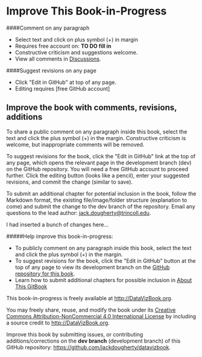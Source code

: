 # Improve This Book-in-Progress

####Comment on any paragraph
- Select text and click on plus symbol (+) in margin
- Requires free account on: **TO DO fill in**
- Constructive criticism and suggestions welcome.
- View all comments in [Discussions](https://www.gitbook.com/book/jackdougherty/datavizbook/discussions).

####Suggest revisions on any page
- Click "Edit in GitHub" at top of any page.
- Editing requires [free GitHub account]
## Improve the book with comments, revisions, additions
To share a public comment on any paragraph inside this book, select the text and click the plus symbol (+) in the margin. Constructive criticism is welcome, but inappropriate comments will be removed. <!-- TO DO: insert commenting GIF -->

To suggest revisions for the book, click the "Edit in GitHub" link at the top of any page, which opens the relevant page in the development branch (dev) on the GitHub repository. You will need a free GitHub account to proceed further. Click the editing button (looks like a pencil), enter your suggested revisions, and commit the change (similar to save). <!--TO DO: Test this with Veronica's account -->

To submit an additional chapter for potential inclusion in the book, follow the Markdown format, the existing file/image/folder structure (explanation to come) and submit the change to the dev branch of the repository. Email any questions to the lead author: jack.dougherty@trincoll.edu.

I had inserted a bunch of changes here...

#####Help improve this book-in-progress:
- To publicly comment on any paragraph inside this book, select the text and click the plus symbol (+) in the margin.
- To suggest revisions for the book, click the "Edit in GitHub" button at the top of any page to view its development branch on the [GitHub repository for this book](https://github.com/jackdougherty/datavizbook/tree/dev/).
- Learn how to submit additional chapters for possible inclusion in [About This GitBook](gitbook/README.md)


This book-in-progress is freely available at http://DataVizBook.org.

You may freely share, reuse, and modify the book under its [Creative Commons Attribution-NonCommercial 4.0 International License](http://creativecommons.org/licenses/by-nc/4.0) by including a source credit to http://DataVizBook.org.

Improve this book by submitting issues, or contributing additions/corrections on the **dev branch** (development branch) of this GitHub repository: https://github.com/jackdougherty/datavizbook.
